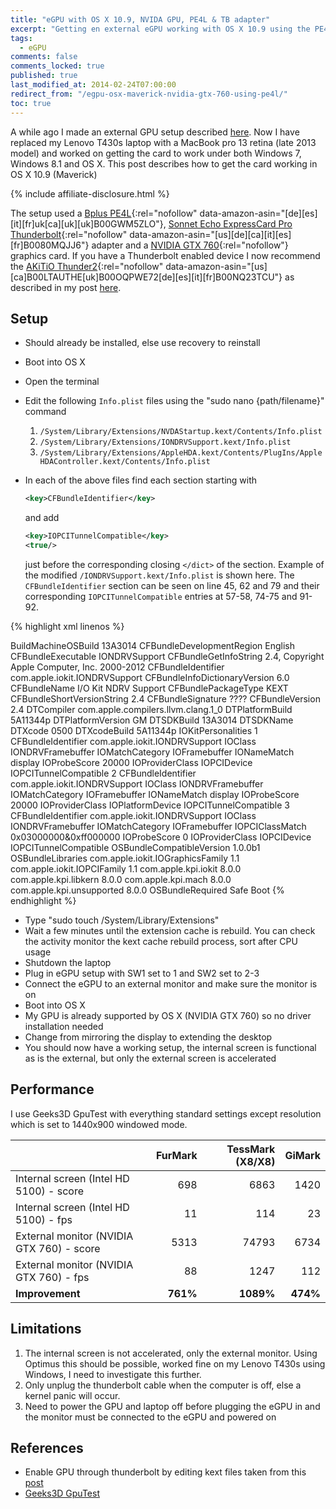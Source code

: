 ```yaml
---
title: "eGPU with OS X 10.9, NVIDA GPU, PE4L & TB adapter"
excerpt: "Getting en external eGPU working with OS X 10.9 using the PE4L with Sonnet adapter."
tags:
  - eGPU
comments: false
comments_locked: true
published: true
last_modified_at: 2014-02-24T07:00:00
redirect_from: "/egpu-osx-maverick-nvidia-gtx-760-using-pe4l/"
toc: true
---
```

A while ago I made an external GPU setup described [here](/projects/external-graphics-card-experiment-part-1/). Now I have replaced my Lenovo T430s laptop with a MacBook pro 13 retina (late 2013 model) and worked on getting the card to work under both Windows 7, Windows 8.1 and OS X. This post describes how to get the card working in OS X 10.9 (Maverick)

{% include affiliate-disclosure.html %}

The setup used a [Bplus PE4L](https://www.amazon.com/dp/B00GWM5ZLO/){:rel="nofollow" data-amazon-asin="[de][es][it][fr]uk[ca][uk][uk]B00GWM5ZLO"}, [Sonnet Echo ExpressCard Pro Thunderbolt](https://www.amazon.com/dp/B0080MQJJ6/){:rel="nofollow" data-amazon-asin="[us][de][ca][it][es][fr]B0080MQJJ6"} adapter and a [NVIDIA GTX 760](https://www.amazon.com/s/ref=nb_sb_noss_2?url=search-alias%3Daps&field-keywords=NVIDIA+GTX+760){:rel="nofollow"} graphics card.
If you have a Thunderbolt enabled device I now recommend the [AKiTiO Thunder2](https://www.amazon.com/dp/B00LTAUTHE/){:rel="nofollow" data-amazon-asin="[us][ca]B00LTAUTHE[uk]B00OQPWE72[de][es][it][fr]B00NQ23TCU"} as described in my post [here](/projects/thunderbolt-2-egpu-setup-using-akitio-thunder/).

## Setup

* Should already be installed, else use recovery to reinstall
* Boot into OS X
* Open the terminal
* Edit the following `Info.plist` files using the "sudo nano {path/filename}" command
    1. `/System/Library/Extensions/NVDAStartup.kext/Contents/Info.plist`
    2. `/System/Library/Extensions/IONDRVSupport.kext/Info.plist`
    3. `/System/Library/Extensions/AppleHDA.kext/Contents/PlugIns/AppleHDAController.kext/Contents/Info.plist`
* In each of the above files find each section starting with

   ```xml
   <key>CFBundleIdentifier</key>
   ```

   and add

   ```xml
   <key>IOPCITunnelCompatible</key>
   <true/>
   ```

   just before the corresponding closing `</dict>` of the section. Example of the modified `/IONDRVSupport.kext/Info.plist` is shown here. The `CFBundleIdentifier` section can be seen on line 45, 62 and 79 and their corresponding `IOPCITunnelCompatible` entries at 57-58, 74-75 and 91-92.

{% highlight xml linenos %}
<?xml version="1.0" encoding="UTF-8"?>
<!DOCTYPE plist PUBLIC "-//Apple//DTD PLIST 1.0//EN" "http://www.apple.com/DTDs/PropertyList-1.0.dtd">
<plist version="1.0">
<dict>
  <key>BuildMachineOSBuild</key>
  <string>13A3014</string>
  <key>CFBundleDevelopmentRegion</key>
  <string>English</string>
  <key>CFBundleExecutable</key>
  <string>IONDRVSupport</string>
  <key>CFBundleGetInfoString</key>
  <string>2.4, Copyright Apple Computer, Inc. 2000-2012</string>
  <key>CFBundleIdentifier</key>
  <string>com.apple.iokit.IONDRVSupport</string>
  <key>CFBundleInfoDictionaryVersion</key>
  <string>6.0</string>
  <key>CFBundleName</key>
  <string>I/O Kit NDRV Support</string>
  <key>CFBundlePackageType</key>
  <string>KEXT</string>
  <key>CFBundleShortVersionString</key>
  <string>2.4</string>
  <key>CFBundleSignature</key>
  <string>????</string>
  <key>CFBundleVersion</key>
  <string>2.4</string>
  <key>DTCompiler</key>
  <string>com.apple.compilers.llvm.clang.1_0</string>
  <key>DTPlatformBuild</key>
  <string>5A11344p</string>
  <key>DTPlatformVersion</key>
  <string>GM</string>
  <key>DTSDKBuild</key>
  <string>13A3014</string>
  <key>DTSDKName</key>
  <string></string>
  <key>DTXcode</key>
  <string>0500</string>
  <key>DTXcodeBuild</key>
  <string>5A11344p</string>
  <key>IOKitPersonalities</key>
  <dict>
    <key>1</key>
    <dict>
      <key>CFBundleIdentifier</key>
      <string>com.apple.iokit.IONDRVSupport</string>
      <key>IOClass</key>
      <string>IONDRVFramebuffer</string>
      <key>IOMatchCategory</key>
      <string>IOFramebuffer</string>
      <key>IONameMatch</key>
      <string>display</string>
      <key>IOProbeScore</key>
      <integer>20000</integer>
      <key>IOProviderClass</key>
      <string>IOPCIDevice</string>
      <key>IOPCITunnelCompatible</key>
      <true/>
    </dict>
    <key>2</key>
    <dict>
      <key>CFBundleIdentifier</key>
      <string>com.apple.iokit.IONDRVSupport</string>
      <key>IOClass</key>
      <string>IONDRVFramebuffer</string>
      <key>IOMatchCategory</key>
      <string>IOFramebuffer</string>
      <key>IONameMatch</key>
      <string>display</string>
      <key>IOProbeScore</key>
      <integer>20000</integer>
      <key>IOProviderClass</key>
      <string>IOPlatformDevice</string>
      <key>IOPCITunnelCompatible</key>
      <true/>
    </dict>
    <key>3</key>
    <dict>
      <key>CFBundleIdentifier</key>
      <string>com.apple.iokit.IONDRVSupport</string>
      <key>IOClass</key>
      <string>IONDRVFramebuffer</string>
      <key>IOMatchCategory</key>
      <string>IOFramebuffer</string>
      <key>IOPCIClassMatch</key>
      <string>0x03000000&amp;0xff000000</string>
      <key>IOProbeScore</key>
      <integer>0</integer>
      <key>IOProviderClass</key>
      <string>IOPCIDevice</string>
      <key>IOPCITunnelCompatible</key>
      <true/>
    </dict>
  </dict>
  <key>OSBundleCompatibleVersion</key>
  <string>1.0.0b1</string>
  <key>OSBundleLibraries</key>
  <dict>
    <key>com.apple.iokit.IOGraphicsFamily</key>
    <string>1.1</string>
    <key>com.apple.iokit.IOPCIFamily</key>
    <string>1.1</string>
    <key>com.apple.kpi.iokit</key>
    <string>8.0.0</string>
    <key>com.apple.kpi.libkern</key>
    <string>8.0.0</string>
    <key>com.apple.kpi.mach</key>
    <string>8.0.0</string>
    <key>com.apple.kpi.unsupported</key>
    <string>8.0.0</string>
  </dict>
  <key>OSBundleRequired</key>
  <string>Safe Boot</string>
</dict>
</plist>{% endhighlight %}

* Type "sudo touch /System/Library/Extensions"
* Wait a few minutes until the extension cache is rebuild. You can check the activity monitor the kext cache rebuild process, sort after CPU usage
* Shutdown the laptop
* Plug in eGPU setup with SW1 set to 1 and SW2 set to 2-3
* Connect the eGPU to an external monitor and make sure the monitor is on
* Boot into OS X
* My GPU is already supported by OS X (NVIDIA GTX 760) so no driver installation needed
* Change from mirroring the display to extending the desktop
* You should now have a working setup, the internal screen is functional as is the external, but only the external screen is accelerated

## Performance
I use Geeks3D GpuTest with everything standard settings except resolution which is set to 1440x900 windowed mode.

| |FurMark|TessMark (X8/X8)|GiMark|
|---|---:|---:|---:|
|Internal screen (Intel HD 5100) - score|698|6863|1420|
|Internal screen (Intel HD 5100) - fps|11|114|23|
|External monitor (NVIDIA GTX 760) - score|5313|74793|6734|
|External monitor (NVIDIA GTX 760) - fps|88|1247|112|
|**Improvement**|**761%**|**1089%**|**474%**|

## Limitations

1. The internal screen is not accelerated, only the external monitor. Using Optimus this should be possible, worked fine on my Lenovo T430s using Windows, I need to investigate this further.
2. Only unplug the thunderbolt cable when the computer is off, else a kernel panic will occur.
3. Need to power the GPU and laptop off before plugging the eGPU in and the monitor must be connected to the eGPU and powered on

## References

* Enable GPU through thunderbolt by editing kext files taken from this [post](http://www.journaldulapin.com/2013/08/24/a-thunderbolt-gpu-on-a-mac-how-to/)
* [Geeks3D GpuTest](http://www.geeks3d.com/gputest/)
